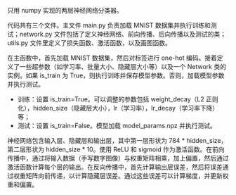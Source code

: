 只用 numpy 实现的两层神经网络分类器。

代码共有三个文件。主文件 main.py 负责加载 MNIST 数据集并执行训练和测试；network.py 文件包括了定义神经网络、前向传播、后向传播以及测试的类；utils.py 文件里定义了损失函数、激活函数，以及画图函数。

在主函数中，首先加载 MNIST 数据集，然后对标签进行 one-hot 编码。接着定义了一些超参数（如学习率、批量大小、隐藏层大小等）以及一个 Network 类的实例。如果 is_train 为 True，则执行训练并保存模型参数。否则，加载模型参数并执行测试。
- 训练：设置 is_train=True。可以调整的参数包括 weight_decay（L2 正则化），hidden_size（隐藏层大小），lr（学习率），lr_decay（学习率下降）等；
- 测试：设置 is_train=False。模型加载 model_params.npz 并执行测试。

神经网络包含输入层、隐藏层和输出层，其中第一层形状为 784 * hidden_size， 第二层形状为 hidden_size * 10。使用 ReLU 和 sigmoid 作为激活函数。在前向传播中，通过将输入数据（手写数字图像）与权重矩阵相乘，加上偏置，然后通过激活函数计算每个层的输出。在反向传播中，首先计算输出层误差，然后将误差通过权重矩阵向前传递，以计算隐藏层误差。通过这些误差可以计算梯度，并更新权重和偏置。